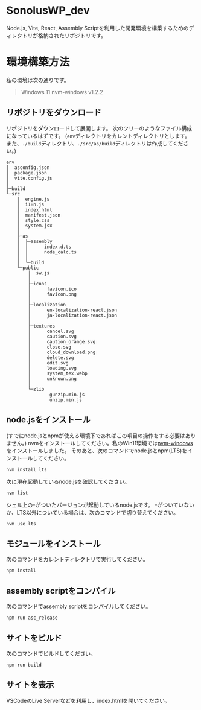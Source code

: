 # SonolusWP_dev
Node.js, Vite, React, Assembly Scriptを利用した開発環境を構築するためのディレクトリが格納されたリポジトリです。
# 環境構築方法
私の環境は次の通りです。
> Windows 11
> nvm-windows v1.2.2 
## リポジトリをダウンロード
リポジトリをダウンロードして展開します。
次のツリーのようなファイル構成になっているはずです。
(`env`ディレクトリをカレントディレクトリとします。
また、`./build`ディレクトリ、`./src/as/build`ディレクトリは作成してください。)
```
env
│  asconfig.json
│  package.json
│  vite.config.js
│
├─build
└─src
    │  engine.js
    │  i18n.js
    │  index.html
    │  manifest.json
    │  style.css
    │  system.jsx
    │
    ├─as
    │  ├─assembly
    │  │      index.d.ts
    │  │      node_calc.ts
    │  │
    │  └─build
    └─public
        │  sw.js
        │
        ├─icons
        │      favicon.ico
        │      favicon.png
        │
        ├─localization
        │      en-localization-react.json
        │      ja-localization-react.json
        │
        ├─textures
        │      cancel.svg
        │      caution.svg
        │      caution_orange.svg
        │      close.svg
        │      cloud_download.png
        │      delete.svg
        │      edit.svg
        │      loading.svg
        │      system_tex.webp
        │      unknown.png
        │
        └─zlib
                gunzip.min.js
                unzip.min.js
```
## node.jsをインストール
(すでにnode.jsとnpmが使える環境下であればこの項目の操作をする必要はありません。)
nvmをインストールしてください。私のWin11環境では[nvm-windows](https://github.com/coreybutler/nvm-windows)をインストールしました。
そのあと、次のコマンドでnode.jsとnpm(LTS)をインストールしてください。
```
nvm install lts
```
次に現在起動しているnode.jsを確認してください。
```
nvm list
```
シェル上の`*`がついたバージョンが起動しているnode.jsです。
`*`がついていないか、LTS以外についている場合は、次のコマンドで切り替えてください。
```
nvm use lts
```
## モジュールをインストール
次のコマンドをカレントディレクトリで実行してください。
```
npm install
```
## assembly scriptをコンパイル
次のコマンドでassembly scriptをコンパイルしてください。
```
npm run asc_release
```

## サイトをビルド
次のコマンドでビルドしてください。
```
npm run build
```

## サイトを表示
VSCodeのLive Serverなどを利用し、index.htmlを開いてください。

